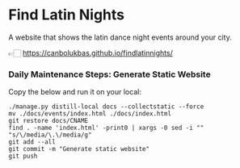 # Find Latin Nights
A website that shows the latin dance night events around your city.

👉🏻 https://canbolukbas.github.io/findlatinnights/

### Daily Maintenance Steps: Generate Static Website

Copy the below and run it on your local:

```
./manage.py distill-local docs --collectstatic --force
mv ./docs/events/index.html ./docs/index.html
git restore docs/CNAME
find . -name 'index.html' -print0 | xargs -0 sed -i "" "s/\/media/\.\/media/g"
git add --all
git commit -m "Generate static website"
git push

```
